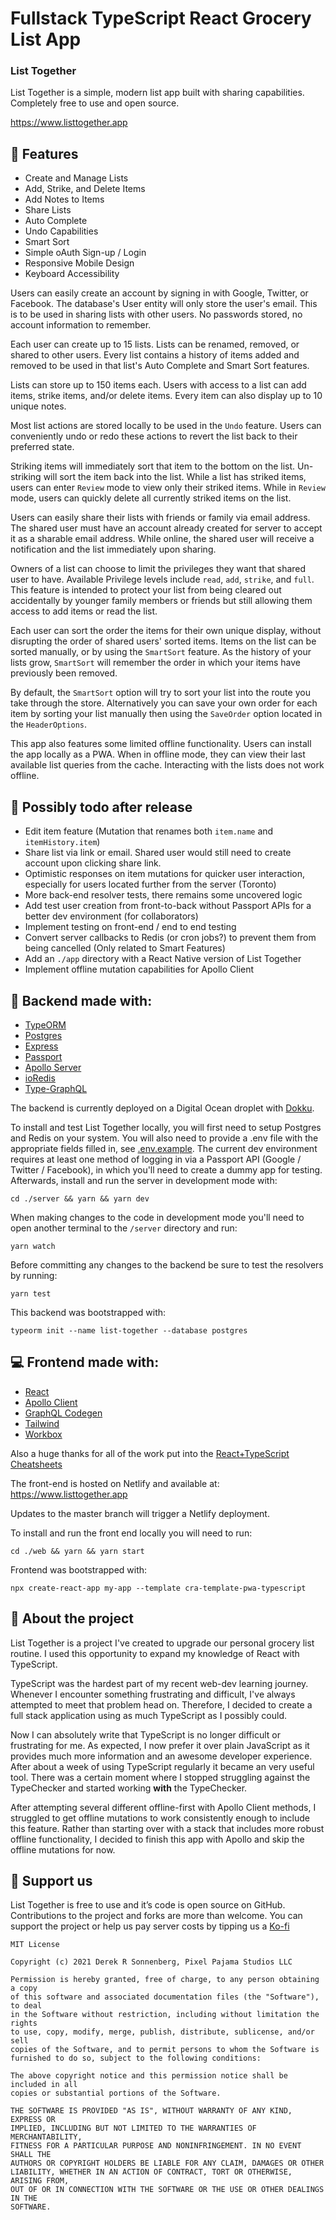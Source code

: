 # Fullstack TypeScript React Grocery List App

### **List Together**

List Together is a simple, modern list app built with sharing capabilities. Completely free to use and open source.

https://www.listtogether.app

## **🚀 Features**

- Create and Manage Lists
- Add, Strike, and Delete Items
- Add Notes to Items
- Share Lists
- Auto Complete
- Undo Capabilities
- Smart Sort
- Simple oAuth Sign-up / Login
- Responsive Mobile Design
- Keyboard Accessibility

Users can easily create an account by signing in with Google, Twitter, or Facebook. The database's User entity will only store the user's email. This is to be used in sharing lists with other users. No passwords stored, no account information to remember.

Each user can create up to 15 lists. Lists can be renamed, removed, or shared to other users. Every list contains a history of items added and removed to be used in that list's Auto Complete and Smart Sort features.

Lists can store up to 150 items each. Users with access to a list can add items, strike items, and/or delete items. Every item can also display up to 10 unique notes.

Most list actions are stored locally to be used in the `Undo` feature. Users can conveniently undo or redo these actions to revert the list back to their preferred state.

Striking items will immediately sort that item to the bottom on the list. Un-striking will sort the item back into the list. While a list has striked items, users can enter `Review` mode to view only their striked items. While in `Review` mode, users can quickly delete all currently striked items on the list.

Users can easily share their lists with friends or family via email address. The shared user must have an account already created for server to accept it as a sharable email address. While online, the shared user will receive a notification and the list immediately upon sharing.

Owners of a list can choose to limit the privileges they want that shared user to have. Available Privilege levels include `read`, `add`, `strike`, and `full`. This feature is intended to protect your list from being cleared out accidentally by younger family members or friends but still allowing them access to add items or read the list.

Each user can sort the order the items for their own unique display, without disrupting the order of shared users' sorted items. Items on the list can be sorted manually, or by using the `SmartSort` feature. As the history of your lists grow, `SmartSort` will remember the order in which your items have previously been removed.

By default, the `SmartSort` option will try to sort your list into the route you take through the store. Alternatively you can save your own order for each item by sorting your list manually then using the `SaveOrder` option located in the `HeaderOptions`.

This app also features some limited offline functionality. Users can install the app locally as a PWA. When in offline mode, they can view their last available list queries from the cache. Interacting with the lists does not work offline.

## **🤔 Possibly todo after release**

- Edit item feature (Mutation that renames both `item.name` and `itemHistory.item`)
- Share list via link or email. Shared user would still need to create account upon clicking share link.
- Optimistic responses on item mutations for quicker user interaction, especially for users located further from the server (Toronto)
- More back-end resolver tests, there remains some uncovered logic
- Add test user creation from front-to-back without Passport APIs for a better dev environment (for collaborators)
- Implement testing on front-end / end to end testing
- Convert server callbacks to Redis (or cron jobs?) to prevent them from being cancelled (Only related to Smart Features)
- Add an `./app` directory with a React Native version of List Together
- Implement offline mutation capabilities for Apollo Client

## **💽 Backend made with:**

- [TypeORM](https://github.com/typeorm/typeorm)
- [Postgres](https://github.com/postgres/postgres)
- [Express](https://github.com/expressjs/session)
- [Passport](https://github.com/jaredhanson/passport)
- [Apollo Server](https://github.com/apollographql/apollo-server)
- [ioRedis](https://github.com/luin/ioredis)
- [Type-GraphQL](https://github.com/MichalLytek/type-graphql)

The backend is currently deployed on a Digital Ocean droplet with [Dokku](https://github.com/dokku/dokku).

To install and test List Together locally, you will first need to setup Postgres and Redis on your system. You will also need to provide a .env file with the appropriate fields filled in, see [.env.example](https://github.com/fedellen/list-together/blob/master/server/.env.example). The current dev environment requires at least one method of logging in via a Passport API (Google / Twitter / Facebook), in which you'll need to create a dummy app for testing. Afterwards, install and run the server in development mode with:

```
cd ./server && yarn && yarn dev
```

When making changes to the code in development mode you'll need to open another terminal to the `/server` directory and run:

```
yarn watch
```

Before committing any changes to the backend be sure to test the resolvers by running:

```
yarn test
```

This backend was bootstrapped with:

```
typeorm init --name list-together --database postgres
```

## **💻 Frontend made with:**

- [React](https://github.com/facebook/react)
- [Apollo Client](https://github.com/apollographql/apollo-client)
- [GraphQL Codegen](https://github.com/dotansimha/graphql-code-generator)
- [Tailwind](https://github.com/tailwindlabs/tailwindcss)
- [Workbox](https://github.com/googlechrome/workbox)

Also a huge thanks for all of the work put into the [React+TypeScript Cheatsheets](https://github.com/typescript-cheatsheets/react)

The front-end is hosted on Netlify and available at: https://www.listtogether.app

Updates to the master branch will trigger a Netlify deployment.

To install and run the front end locally you will need to run:

```
cd ./web && yarn && yarn start
```

Frontend was bootstrapped with:

```
npx create-react-app my-app --template cra-template-pwa-typescript
```

## **📖 About the project**

List Together is a project I've created to upgrade our personal grocery list routine. I used this opportunity to expand my knowledge of React with TypeScript.

TypeScript was the hardest part of my recent web-dev learning journey. Whenever I encounter something frustrating and difficult, I've always attempted to meet that problem head on. Therefore, I decided to create a full stack application using as much TypeScript as I possibly could.

Now I can absolutely write that TypeScript is no longer difficult or frustrating for me. As expected, I now prefer it over plain JavaScript as it provides much more information and an awesome developer experience. After about a week of using TypeScript regularly it became an very useful tool. There was a certain moment where I stopped struggling against the TypeChecker and started working **with** the TypeChecker.

After attempting several different offline-first with Apollo Client methods, I struggled to get offline mutations to work consistently enough to include this feature. Rather than starting over with a stack that includes more robust offline functionality, I decided to finish this app with Apollo and skip the offline mutations for now.

## **💖 Support us**

List Together is free to use and it&rsquo;s code is open source on
GitHub. Contributions to the project and
forks are more than welcome. You can support the project or help us pay server costs by tipping us a [Ko-fi](https://ko-fi.com/pixelpajamastudios)

```
MIT License

Copyright (c) 2021 Derek R Sonnenberg, Pixel Pajama Studios LLC

Permission is hereby granted, free of charge, to any person obtaining a copy
of this software and associated documentation files (the "Software"), to deal
in the Software without restriction, including without limitation the rights
to use, copy, modify, merge, publish, distribute, sublicense, and/or sell
copies of the Software, and to permit persons to whom the Software is
furnished to do so, subject to the following conditions:

The above copyright notice and this permission notice shall be included in all
copies or substantial portions of the Software.

THE SOFTWARE IS PROVIDED "AS IS", WITHOUT WARRANTY OF ANY KIND, EXPRESS OR
IMPLIED, INCLUDING BUT NOT LIMITED TO THE WARRANTIES OF MERCHANTABILITY,
FITNESS FOR A PARTICULAR PURPOSE AND NONINFRINGEMENT. IN NO EVENT SHALL THE
AUTHORS OR COPYRIGHT HOLDERS BE LIABLE FOR ANY CLAIM, DAMAGES OR OTHER
LIABILITY, WHETHER IN AN ACTION OF CONTRACT, TORT OR OTHERWISE, ARISING FROM,
OUT OF OR IN CONNECTION WITH THE SOFTWARE OR THE USE OR OTHER DEALINGS IN THE
SOFTWARE.

```
